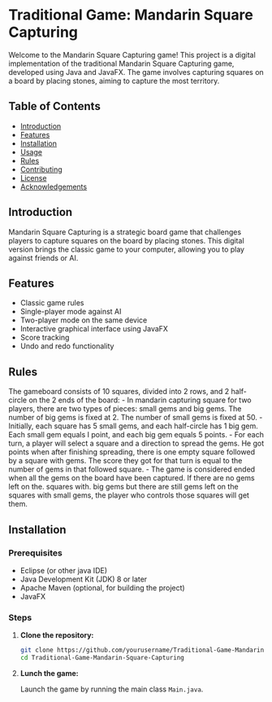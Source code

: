 # Traditional Game: Mandarin Square Capturing

Welcome to the Mandarin Square Capturing game! This project is a digital implementation of the traditional Mandarin Square Capturing game, developed using Java and JavaFX. The game involves capturing squares on a board by placing stones, aiming to capture the most territory.

## Table of Contents

- [Introduction](#introduction)
- [Features](#features)
- [Installation](#installation)
- [Usage](#usage)
- [Rules](#rules)
- [Contributing](#contributing)
- [License](#license)
- [Acknowledgements](#acknowledgements)

## Introduction

Mandarin Square Capturing is a strategic board game that challenges players to capture squares on the board by placing stones. This digital version brings the classic game to your computer, allowing you to play against friends or AI.

## Features

- Classic game rules
- Single-player mode against AI
- Two-player mode on the same device
- Interactive graphical interface using JavaFX
- Score tracking
- Undo and redo functionality

## Rules

The gameboard consists of 10 squares, divided into 2 rows, and 2 half-circle on the 2 ends of the board:
		- In mandarin capturing square for two players, there are two types of pieces: small gems and big gems. The number of big gems is fixed at 2. The number of small gems is fixed at 50.
		- Initially, each square has 5 small gems, and each half-circle has 1 big gem. Each small gem equals I point, and each big gem equals 5 points.
		- For each turn, a player will select a square and a direction to spread the gems. He got points when after finishing spreading, there is one empty square followed by a square with gems. The score they got for that turn is equal to the number of gems in that followed square.
		- The game is considered ended when all the gems on the board have been captured. If there are no gems left on the. squares with. big gems but there are still gems left on the squares with small gems, the player who controls those squares will get them.
  
## Installation

### Prerequisites

- Eclipse (or other java IDE)
- Java Development Kit (JDK) 8 or later
- Apache Maven (optional, for building the project)
- JavaFX

### Steps

1. **Clone the repository:**
   ```bash
   git clone https://github.com/yourusername/Traditional-Game-Mandarin-Square-Capturing.git
   cd Traditional-Game-Mandarin-Square-Capturing

2. **Lunch the game:**

   Launch the game by running the main class `Main.java`.
   
